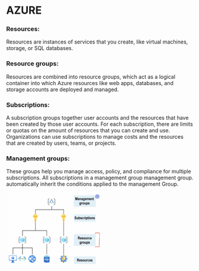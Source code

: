 # AZURE


### Resources: 
Resources are instances of services that you create, like virtual machines, storage, or SQL databases.   

### Resource groups: 
Resources are combined into resource groups, which act as a logical container into which Azure resources like web apps, databases, and storage accounts are deployed and managed.   

### Subscriptions: 
A subscription groups together user accounts and the resources that have been created by those user accounts. For each subscription, there are limits or quotas on the amount of resources that you can create and use. Organizations can use subscriptions to manage costs and the resources that are created by users, teams, or projects. 

### Management groups:
These groups help you manage access, policy, and compliance for multiple subscriptions. All subscriptions in a management group management group. automatically inherit the conditions applied to the management Group.

<img src="./images/resources_group.png" width=50% height=50%/>
